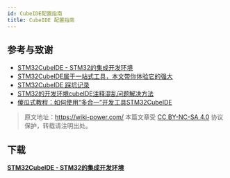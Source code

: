 ```yaml
---
id: CubeIDE配置指南
title: CubeIDE 配置指南
---
```


## 参考与致谢 

- [STM32CubeIDE - STM32的集成开发环境](https://www.st.com/zh/development-tools/stm32cubeide.html#get-software)
- [STM32CubeIDE属于一站式工具，本文带你体验它的强大](https://mp.weixin.qq.com/s/w8cvEySdXs1a0kpK5wRoUw)
- [STM32CubeIDE 踩坑记录](https://oldgerman.github.io/4fafac1b/)
- [STM32的开发环境cubeIDE注释混乱问题解决方法](https://blog.csdn.net/weixin_39754256/article/details/104304634)
- [傻瓜式教程：如何使用“多合一”开发工具STM32CubeIDE](https://zhuanlan.zhihu.com/p/345602228)

> 原文地址：<https://wiki-power.com/>
> 本篇文章受 [CC BY-NC-SA 4.0](https://creativecommons.org/licenses/by/4.0/deed.zh) 协议保护，转载请注明出处。


## 下载

[**STM32CubeIDE - STM32的集成开发环境**](https://www.st.com/zh/development-tools/stm32cubeide.html#get-software)